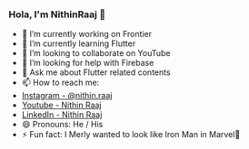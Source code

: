 ### Hola, I'm NithinRaaj 👋

- 🔭 I’m currently working on Frontier
- 🌱 I’m currently learning Flutter
- 👯 I’m looking to collaborate on YouTube
- 🤔 I’m looking for help with Firebase
- 💬 Ask me about Flutter related contents
- 📫 How to reach me:  
- [Instagram - @nithin.raaj](https://www.instagram.com/nithin.raaj/) 
- [Youtube - Nithin Raaj](https://www.youtube.com/channel/UC7ysoVU2Lh2kDepOuG-mIsw/featured)
- [LinkedIn - Nithin Raaj](https://www.linkedin.com/in/nithin-raaj-8b252519b/)
- 😄 Pronouns: He / His
- ⚡ Fun fact: I Merly wanted to look like Iron Man in Marvel🤣
